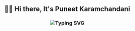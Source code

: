<h2 align="center">🙋‍♂️ Hi there, It's Puneet Karamchandani</h2>
<h3 align="center"><img src="https://readme-typing-svg.herokuapp.com?font=Fira+Code&size=14&pause=1000&width=435&lines=Welcome+to+my+github+profile%2C+thanks+for+visiting+!" alt="Typing SVG" /></h3>
